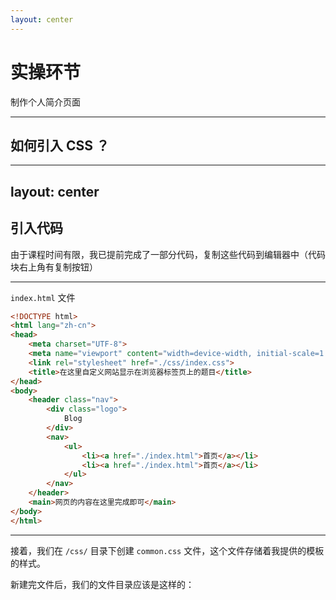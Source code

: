 ```yaml
---
layout: center
---
```


# 实操环节

制作个人简介页面

---

## 如何引入 CSS ？

<v-switch v-motion :enter=" { y: 30 } ">
<template #0>

### 1. 在 HTML 中引用 CSS

在 `<head>` 标签中引入 CSS 文件。VSCode 提供了自动补全，在输入框中输入 `link:css` 然后按下回车即可生成此语句。

```html
<head>
  <link rel="stylesheet" href="styles.css" >
</head>

```

</template>
<template #1>

### 2. 在 HTML 中通过 `<style>` 标签中引入

```html
<style>
  /* 在这里编写 CSS 代码 */
  body {
    background-color: lightblue;
  }
</style>
```

`<style>` 标签的位置没有要求，一般我们都写在 `<body>` 标签内。

</template>
<template #2>

### 3. 在 CSS 中引入 CSS

为了便于维护，我们一个页面有时候会有两三个 CSS 文件，我们可以在主 CSS 文件中引入另外几个共用的文件，这样的话我们在 HTML 这边只需要引入一个 CSS 文件即可。

```css
/* index.css */

/* 引入网站头部、内容背景以及页脚样式 */
@import url("./website-header.css");
@import url("./website-content-background.css");
@import url("./website-footer.css");
```

</template>
</v-switch>

---
layout: center
---

## 引入代码

由于课程时间有限，我已提前完成了一部分代码，复制这些代码到编辑器中（代码块右上角有复制按钮）

---

`index.html` 文件

```html
<!DOCTYPE html>
<html lang="zh-cn">
<head>
    <meta charset="UTF-8">
    <meta name="viewport" content="width=device-width, initial-scale=1.0">
    <link rel="stylesheet" href="./css/index.css">
    <title>在这里自定义网站显示在浏览器标签页上的题目</title>
</head>
<body>
    <header class="nav">
        <div class="logo">
            Blog
        </div>
        <nav>
            <ul>
                <li><a href="./index.html">首页</a></li>
                <li><a href="./index.html">首页</a></li>
            </ul>
        </nav>
    </header>
    <main>网页的内容在这里完成即可</main>
</body>
</html>
```

---

接着，我们在 `/css/` 目录下创建 `common.css` 文件，这个文件存储着我提供的模板的样式。

新建完文件后，我们的文件目录应该是这样的：

```

```
